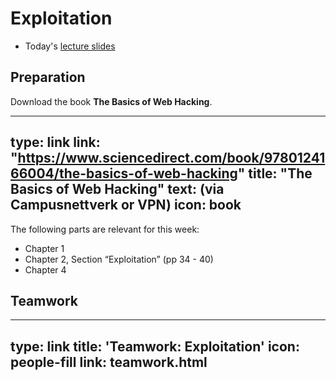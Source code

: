# Exploitation

* Today's [lecture slides](2024-ttm4175-week-43-cs3.pdf)

## Preparation


Download the book **The Basics of Web Hacking**.


---
type: link
link: "https://www.sciencedirect.com/book/9780124166004/the-basics-of-web-hacking"
title: "The Basics of Web Hacking"
text: (via Campusnettverk or VPN)
icon: book
---

The following parts are relevant for this week:

* Chapter 1
* Chapter 2, Section “Exploitation” (pp 34 - 40)
* Chapter 4



## Teamwork


---
type: link
title: 'Teamwork: Exploitation'
icon: people-fill
link: teamwork.html
---